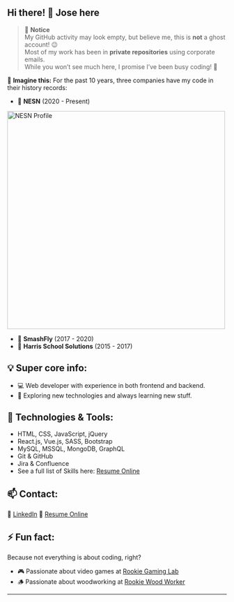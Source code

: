 ## Hi there! 👋 Jose here  

> 👻 **Notice**  
> My GitHub activity may look empty, but believe me, this is **not** a ghost account! 😉  
> Most of my work has been in **private repositories** using corporate emails.  
> While you won’t see much here, I promise I’ve been busy coding! 🚀  

📜 **Imagine this:** For the past 10 years, three companies have my code in their history records:  
- 🏢 **NESN** (2020 - Present)
  
<img src="https://josemolinaresume.com/uploads/nesn-github.jpg" alt="NESN Profile" width="500"/>
  
- 🏢 **SmashFly** (2017 - 2020)  
- 🏢 **Harris School Solutions** (2015 - 2017)  

## 💡 Super core info:
- 💻 Web developer with experience in both frontend and backend. 
- 🚀 Exploring new technologies and always learning new stuff.  

## 🔧 Technologies & Tools:  
- HTML, CSS, JavaScript, jQuery  
- React.js, Vue.js, SASS, Bootstrap  
- MySQL, MSSQL, MongoDB, GraphQL  
- Git & GitHub
- Jira & Confluence
- See a full list of Skills here: [Resume Online](https://josemolinaresume.com/site/)

## 📫 Contact:  
📌 [LinkedIn](https://www.linkedin.com/in/joseisraelmolina/)
📌 [Resume Online](https://josemolinaresume.com/site/)

## ⚡ Fun fact:
Because not everything is about coding, right?
- 🎮 Passionate about video games at [Rookie Gaming Lab](https://www.youtube.com/@RookieGamingLab)
- 🪵 Passionate about woodworking at [Rookie Wood Worker](https://www.youtube.com/@RookieGamingLab)

---  

<!--
**jimolina/jimolina** is a ✨ _special_ ✨ repository because its `README.md` (this file) appears on your GitHub profile.

Here are some ideas to get you started:

- 🔭 I’m currently working on ...
- 🌱 I’m currently learning ...
- 👯 I’m looking to collaborate on ...
- 🤔 I’m looking for help with ...
- 💬 Ask me about ...
- 📫 How to reach me: ...
- 😄 Pronouns: ...
- ⚡ Fun fact: ...
-->

